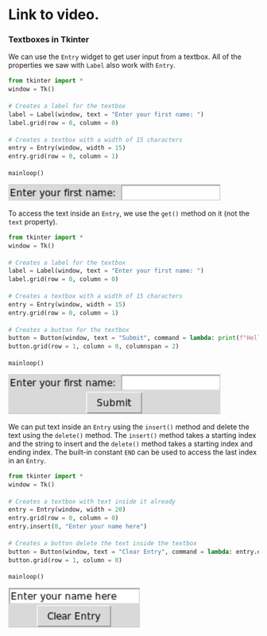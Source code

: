 # Link to video.

### Textboxes in Tkinter

We can use the `Entry` widget to get user input from a textbox. All of the properties we saw with `Label` also work with `Entry`.

```python
from tkinter import *
window = Tk()

# Creates a label for the textbox
label = Label(window, text = "Enter your first name: ")
label.grid(row = 0, column = 0)

# Creates a textbox with a width of 15 characters
entry = Entry(window, width = 15)
entry.grid(row = 0, column = 1)

mainloop()
```

![](../Images/tk_entry_1_.png)

To access the text inside an `Entry`, we use the `get()` method on it (not the `text` property).

```python
from tkinter import *
window = Tk()

# Creates a label for the textbox
label = Label(window, text = "Enter your first name: ")
label.grid(row = 0, column = 0)

# Creates a textbox with a width of 15 characters
entry = Entry(window, width = 15)
entry.grid(row = 0, column = 1)

# Creates a button for the textbox
button = Button(window, text = "Submit", command = lambda: print(f"Hello, {entry.get()}!"))
button.grid(row = 1, column = 0, columnspan = 2)

mainloop()
```

![](../Images/tk_entry_2.png)

We can put text inside an `Entry` using the `insert()` method and delete the text using the `delete()` method. The `insert()` method takes a starting index and the string to insert and the `delete()` method takes a starting index and ending index. The built-in constant `END` can be used to access the last index in an `Entry`.

```python
from tkinter import *
window = Tk()

# Creates a textbox with text inside it already
entry = Entry(window, width = 20)
entry.grid(row = 0, column = 0)
entry.insert(0, "Enter your name here")

# Creates a button delete the text inside the textbox
button = Button(window, text = "Clear Entry", command = lambda: entry.delete(0, END))
button.grid(row = 1, column = 0)

mainloop()
```

![](../Images/tk_entry_3.png)
